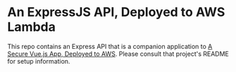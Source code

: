 # An ExpressJS API, Deployed to AWS Lambda

This repo contains an Express API that is a companion application to [A Secure Vue.js App, Deployed to AWS](https://github.com/oktadeveloper/okta-secure-vue-aws-client-example). Please consult that project's README for setup information.
